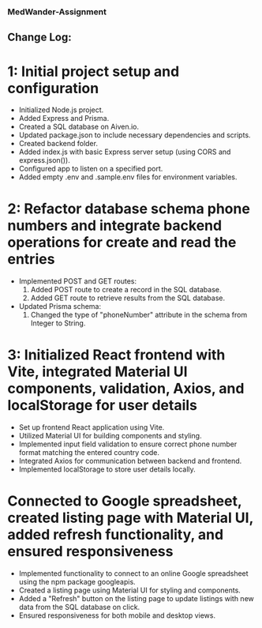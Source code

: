 ### MedWander-Assignment

## Change Log:

# 1: Initial project setup and configuration

- Initialized Node.js project.
- Added Express and Prisma.
- Created a SQL database on Aiven.io.
- Updated package.json to include necessary dependencies and scripts.
- Created backend folder.
- Added index.js with basic Express server setup (using CORS and express.json()).
- Configured app to listen on a specified port.
- Added empty .env and .sample.env files for environment variables.

# 2: Refactor database schema phone numbers and integrate backend operations for create and read the entries

- Implemented POST and GET routes:
  1. Added POST route to create a record in the SQL database.
  2. Added GET route to retrieve results from the SQL database.
-  Updated Prisma schema:
   1. Changed the type of "phoneNumber" attribute in the schema from Integer to String.
 
# 3: Initialized React frontend with Vite, integrated Material UI components, validation, Axios, and localStorage for user details

- Set up frontend React application using Vite.
- Utilized Material UI for building components and styling.
- Implemented input field validation to ensure correct phone number format matching the entered country code.
- Integrated Axios for communication between backend and frontend.
- Implemented localStorage to store user details locally.

# Connected to Google spreadsheet, created listing page with Material UI, added refresh functionality, and ensured responsiveness

- Implemented functionality to connect to an online Google spreadsheet using the npm package googleapis.
- Created a listing page using Material UI for styling and components.
- Added a "Refresh" button on the listing page to update listings with new data from the SQL database on click.
- Ensured responsiveness for both mobile and desktop views.


